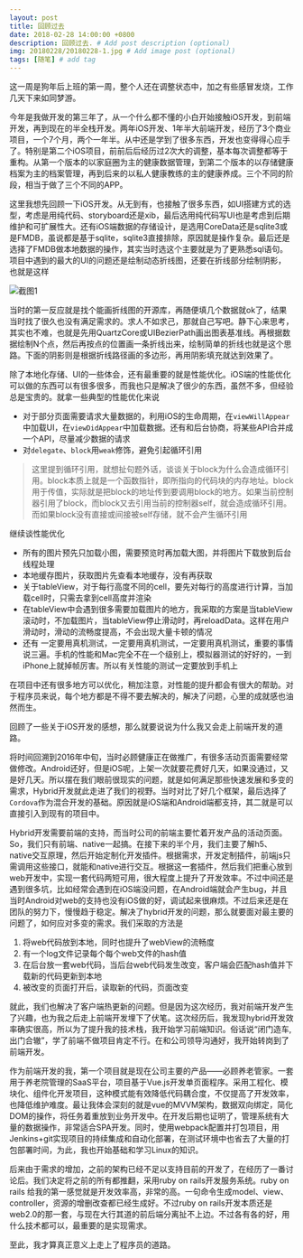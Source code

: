 ```yaml
---
layout: post
title: 回顾过去
date: 2018-02-28 14:00:00 +0800
description: 回顾过去. # Add post description (optional)
img: 20180228/20180228-1.jpg # Add image post (optional)
tags: [随笔] # add tag
---
```


这一周是狗年后上班的第一周，整个人还在调整状态中，加之有些感冒发烧，工作几天下来如同梦游。

今年是我做开发的第三年了，从一个什么都不懂的小白开始接触iOS开发，到前端开发，再到现在的半全栈开发。两年iOS开发、1年半大前端开发，经历了3个商业项目，一个7个月，两个一年半。从中还是学到了很多东西，开发也变得得心应手了。特别是第二个iOS项目，前前后后经历过2次大的调整，基本每次调整都等于重构。从第一个版本的以家庭圈为主的健康数据管理，到第二个版本的以存储健康档案为主的档案管理，再到后来的以私人健康教练的主的健康养成。三个不同的阶段，相当于做了三个不同的APP。

这里我想先回顾一下iOS开发。从无到有，也接触了很多东西，如UI搭建方式的选型，考虑是用纯代码、storyboard还是xib，最后选用纯代码写UI也是考虑到后期维护和可扩展性大。还有iOS端数据的存储设计，是选用CoreData还是sqlite3或是FMDB，虽说都是基于sqlite，sqlite3直接排除，原因就是操作复杂。最后还是选择了FMDB做本地数据的操作，其实当时选这个主要就是为了更熟悉sql语句。项目中遇到的最大的UI的问题还是绘制动态折线图，还要在折线部分绘制阴影，也就是这样

![截图1]({{site.baseurl}}/assets/img/20180228/20180228-2.jpg)

当时的第一反应就是找个能画折线图的开源库，再随便填几个数据就ok了，结果当时找了很久也没有满足需求的。求人不如求己，那就自己写吧。静下心来思考，其实也不难，也就是先用QuartzCore或UIBezierPath画出图表基准线。再根据数据绘制N个点，然后再按点的位置画一条折线出来，绘制简单的折线也就是这个思路。下面的阴影则是根据折线路径画的多边形，再用阴影填充就达到效果了。


除了本地化存储、UI的一些体会，还有最重要的就是性能优化。iOS端的性能优化可以做的东西可以有很多很多，而我也只是解决了很少的东西，虽然不多，但经验总是宝贵的。就拿一些典型的性能优化来说
- 对于部分页面需要请求大量数据的，利用iOS的生命周期，在`viewWillAppear`中加载UI，在`viewDidAppear`中加载数据。还有和后台协商，将某些API合并成一个API，尽量减少数据的请求
- 对`delegate`、`block`用`weak`修饰，避免引起循环引用

> 这里提到循环引用，就想扯句题外话，谈谈关于block为什么会造成循环引用。block本质上就是一个函数指针，即所指向的代码块的内存地址。block用于传值，实际就是把block的地址传到要调用block的地方。如果当前控制器引用了block，而block又去引用当前的控制器self，就会造成循环引用。而如果block没有直接或间接被self存储，就不会产生循环引用

继续谈性能优化

- 所有的图片预先只加载小图，需要预览时再加载大图，并将图片下载放到后台线程处理
- 本地缓存图片，获取图片先查看本地缓存，没有再获取
- 关于tableView，对于每行高度不同的cell，要先对每行的高度进行计算，当加载cell时，只需去拿到cell高度并渲染
- 在tableView中会遇到很多需要加载图片的地方，我采取的方案是当tableView滚动时，不加载图片，当tableView停止滑动时，再reloadData。这样在用户滑动时，滑动的流畅度提高，不会出现大量卡顿的情况
- 还有 一定要用真机测试，一定要用真机测试，一定要用真机测试，重要的事情说三遍。手机的性能和Mac完全不在一个级别上，模拟器测试的好好的，一到iPhone上就掉帧厉害。所以有关性能的测试一定要放到手机上

在项目中还有很多地方可以优化，稍加注意，对性能的提升都会有很大的帮助。对于程序员来说，每个地方都是不得不要去解决的，解决了问题，心里的成就感也油然而生。

回顾了一些关于iOS开发的感想，那么就要说说为什么我又会走上前端开发的道路。

将时间回溯到2016年中旬，当时必顾健康正在做推广，有很多活动页面需要经常做修改。Android还好，但是iOS呢，上架一次就要花费好几天，如果没通过，又是好几天。所以摆在我们眼前很现实的问题，就是如何满足那些快速发展和多变的需求，Hybrid开发就此走进了我们的视野。当时对比了好几个框架，最后选择了`Cordova`作为混合开发的基础。原因就是iOS端和Android端都支持，其二就是可以直接引入到现有的项目中。

Hybrid开发需要前端的支持，而当时公司的前端主要忙着开发产品的活动页面。So，我们只有前端、native一起搞。在接下来的半个月，我们主要了解h5、native交互原理，然后开始定制化开发插件。根据需求，开发定制插件，前端js只需调用这些接口，就能和native进行交互。根据这一套插件，然后我们把重心放到web开发中，实现一套代码两短可用，很大程度上提升了开发效率。不过中间还是遇到很多坑，比如经常会遇到在iOS端没问题，在Android端就会产生bug，并且当时Android对web的支持也没有iOS做的好，调试起来很麻烦。不过后来还是在团队的努力下，慢慢趋于稳定。解决了hybrid开发的问题，那么就要面对最主要的问题了，如何应对多变的需求。我们采取的方法是
1. 将web代码放到本地，同时也提升了webView的流畅度
2. 有一个log文件记录每个每个web文件的hash值
3. 在后台放一套web代码，当后台web代码发生改变，客户端会匹配hash值并下载新的代码更新到本地
4. 被改变的页面打开后，读取新的代码，页面改变

就此，我们也解决了客户端热更新的问题。但是因为这次经历，我对前端开发产生了兴趣，也为我之后走上前端开发埋下了伏笔。这次经历后，我发现hybrid开发效率确实很高，所以为了提升我的技术栈，我开始学习前端知识。俗话说“闭门造车,出门合辙”，学了前端不做项目肯定不行。在和公司领导沟通好，我开始转岗到了前端开发。

作为前端开发的我，第一个项目就是现在公司主要的产品——必顾养老管家。一套用于养老院管理的SaaS平台，项目基于Vue.js开发单页面程序。采用工程化、模块化、组件化开发项目，这种模式能有效降低代码耦合度，不仅提高了开发效率，也降低维护难度。最让我体会深刻的就是vue的MVVM架构，数据双向绑定，简化DOM的操作，将任务着重放到业务开发中。在开发后期也证明了，管理系统有大量的数据操作，非常适合SPA开发。同时，使用webpack配置并打包项目，用Jenkins+git实现项目的持续集成和自动化部署，在测试环境中也省去了大量的打包部署时间，为此，我也开始基础和学习Linux的知识。

后来由于需求的增加，之前的架构已经不足以支持目前的开发了，在经历了一番讨论后。我们决定将之前的所有都推翻，采用ruby on rails开发服务系统。ruby on rails 给我的第一感觉就是开发效率高，非常的高。一句命令生成model、view、controller，资源的增删改查都已经生成好。不过ruby on rails开发本质还是web2.0的那一套，与现在大行其道的前后端分离扯不上边。不过各有各的好，用什么技术都可以，最重要的是实现需求。

至此，我才算真正意义上走上了程序员的道路。
